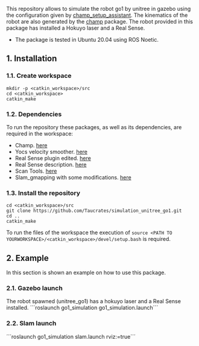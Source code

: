 This repository allows to simulate the robot go1 by unitree in gazebo using the configuration given by [champ_setup_assistant](https://github.com/chvmp/champ_setup_assistant.git). The kinematics of the robot are also generated by the [champ](https://github.com/chvmp/champ) package. The robot provided in this package has installed a Hokuyo laser and a Real Sense.

* The package is tested in Ubuntu 20.04 using ROS Noetic.

## 1. Installation

### 1.1. Create workspace

  ```
  mkdir -p <catkin_workspace>/src
  cd <catkin_workspace>
  catkin_make
  ```

### 1.2. Dependencies
To run the repository these packages, as well as its dependencies, are required in the workspace:
  * Champ. [here](https://github.com/chvmp/champ.git)
  * Yocs velocity smoother. [here](https://github.com/chvmp/yocs_velocity_smoother.git)
  * Real Sense plugin edited. [here](https://github.com/Taucrates/realsense_gazebo_plugin.git)
  * Real Sense description. [here](https://github.com/issaiass/realsense2_description.git)
  * Scan Tools. [here](https://github.com/CCNYRoboticsLab/scan_tools.git)
  * Slam_gmapping with some modifications. [here](https://github.com/Taucrates/go1_slam_gmapping.git)

### 1.3. Install the repository
  ```
  cd <catkin_workspace>/src
  git clone https://github.com/Taucrates/simulation_unitree_go1.git
  cd ..
  catkin_make
  ```
  To run the files of the workspace the execution of ```source <PATH TO YOURWORKSPACE>/<catkin_workspace>/devel/setup.bash``` is required.
  
  ## 2. Example
  In this section is shown an example on how to use this package. 
  
  ### 2.1. Gazebo launch
  The robot spawned (unitree_go1) has a hokuyo laser and a Real Sense installed.
  ´´´roslaunch go1_simulation go1_simulation.launch´´´
  
  ### 2.2. Slam launch
  ´´´roslaunch go1_simulation slam.launch rviz:=true´´´
